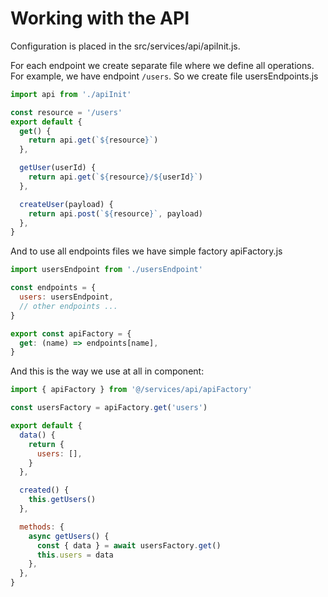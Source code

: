 # Working with the API

Configuration is placed in the src/services/api/apiInit.js.

For each endpoint we create separate file where we define all operations. For example, we have endpoint `/users`. So we create file usersEndpoints.js

```js
import api from './apiInit'

const resource = '/users'
export default {
  get() {
    return api.get(`${resource}`)
  },

  getUser(userId) {
    return api.get(`${resource}/${userId}`)
  },

  createUser(payload) {
    return api.post(`${resource}`, payload)
  },
}
```

And to use all endpoints files we have simple factory apiFactory.js

```js
import usersEndpoint from './usersEndpoint'

const endpoints = {
  users: usersEndpoint,
  // other endpoints ...
}

export const apiFactory = {
  get: (name) => endpoints[name],
}
```

And this is the way we use at all in component:

```js
import { apiFactory } from '@/services/api/apiFactory'

const usersFactory = apiFactory.get('users')

export default {
  data() {
    return {
      users: [],
    }
  },

  created() {
    this.getUsers()
  },

  methods: {
    async getUsers() {
      const { data } = await usersFactory.get()
      this.users = data
    },
  },
}
```
